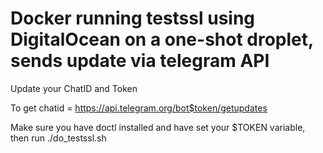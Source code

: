 # Docker running testssl using DigitalOcean on a one-shot droplet, sends update via telegram API

Update your ChatID and Token

To get chatid = https://api.telegram.org/bot$token/getupdates

Make sure you have doctl installed and have set your $TOKEN variable, then run ./do_testssl.sh
